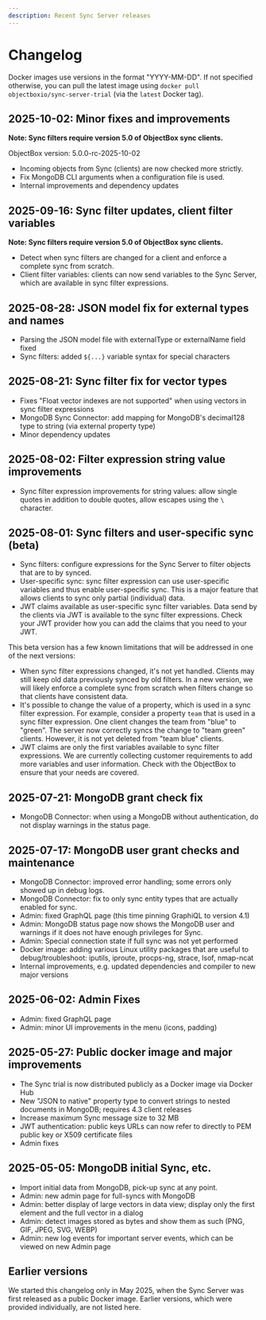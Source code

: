 ```yaml
---
description: Recent Sync Server releases
---
```


# Changelog

Docker images use versions in the format "YYYY-MM-DD".
If not specified otherwise, you can pull the latest image using `docker pull objectboxio/sync-server-trial`
(via the `latest` Docker tag).

2025-10-02: Minor fixes and improvements
----------------------------------------
**Note: Sync filters require version 5.0 of ObjectBox sync clients.**

ObjectBox version: 5.0.0-rc-2025-10-02

* Incoming objects from Sync (clients) are now checked more strictly.
* Fix MongoDB CLI arguments when a configuration file is used.
* Internal improvements and dependency updates

2025-09-16: Sync filter updates, client filter variables
--------------------------------------------------------
**Note: Sync filters require version 5.0 of ObjectBox sync clients.**

* Detect when sync filters are changed for a client and enforce a complete sync from scratch.
* Client filter variables: clients can now send variables to the Sync Server, which are available in sync filter
  expressions.

2025-08-28: JSON model fix for external types and names
-------------------------------------------------------
* Parsing the JSON model file with externalType or externalName field fixed
* Sync filters: added `${...}` variable syntax for special characters

2025-08-21: Sync filter fix for vector types
--------------------------------------------
* Fixes "Float vector indexes are not supported" when using vectors in sync filter expressions
* MongoDB Sync Connector: add mapping for MongoDB's decimal128 type to string (via external property type)
* Minor dependency updates

2025-08-02: Filter expression string value improvements
-------------------------------------------------------
* Sync filter expression improvements for string values:
  allow single quotes in addition to double quotes, allow escapes using the `\` character.

2025-08-01: Sync filters and user-specific sync (beta)
------------------------------------------------------
* Sync filters: configure expressions for the Sync Server to filter objects that are to by synced.
* User-specific sync: sync filter expression can use user-specific variables and thus enable user-specific sync.
  This is a major feature that allows clients to sync only partial (individual) data.
* JWT claims available as user-specific sync filter variables.
  Data send by the clients via JWT is available to the sync filter expressions.
  Check your JWT provider how you can add the claims that you need to your JWT.

This beta version has a few known limitations that will be addressed in one of the next versions:

* When sync filter expressions changed, it's not yet handled.
  Clients may still keep old data previously synced by old filters.
  In a new version, we will likely enforce a complete sync from scratch when filters change
  so that clients have consistent data.
* It's possible to change the value of a property, which is used in a sync filter expression.
  For example, consider a property `team` that is used in a sync filter expression.
  One client changes the team from "blue" to "green".
  The server now correctly syncs the change to "team green" clients.
  However, it is not yet deleted from "team blue" clients.
* JWT claims are only the first variables available to sync filter expressions.
  We are currently collecting customer requirements to add more variables and user information.
  Check with the ObjectBox to ensure that your needs are covered.

2025-07-21: MongoDB grant check fix
-----------------------------------
* MongoDB Connector: when using a MongoDB without authentication, do not display warnings in the status page.

2025-07-17: MongoDB user grant checks and maintenance
-----------------------------------------------------
* MongoDB Connector: improved error handling; some errors only showed up in debug logs.
* MongoDB Connector: fix to only sync entity types that are actually enabled for sync.
* Admin: fixed GraphQL page (this time pinning GraphiQL to version 4.1)
* Admin: MongoDB status page now shows the MongoDB user and warnings if it does not have enough privileges for Sync.
* Admin: Special connection state if full sync was not yet performed
* Docker image: adding various Linux utility packages that are useful to debug/troubleshoot:
  iputils, iproute, procps-ng, strace, lsof, nmap-ncat
* Internal improvements, e.g. updated dependencies and compiler to new major versions

2025-06-02: Admin Fixes
-----------------------
* Admin: fixed GraphQL page
* Admin: minor UI improvements in the menu (icons, padding)

2025-05-27: Public docker image and major improvements
------------------------------------------------------
* The Sync trial is now distributed publicly as a Docker image via Docker Hub
* New "JSON to native" property type to convert strings to nested documents in MongoDB; requires 4.3 client releases
* Increase maximum Sync message size to 32 MB
* JWT authentication: public keys URLs can now refer to directly to PEM public key or X509 certificate files
* Admin fixes

2025-05-05: MongoDB initial Sync, etc.
--------------------------------------
* Import initial data from MongoDB, pick-up sync at any point.
* Admin: new admin page for full-syncs with MongoDB
* Admin: better display of large vectors in data view; display only the first element and the full vector in a dialog
* Admin: detect images stored as bytes and show them as such (PNG, GIF, JPEG, SVG, WEBP)
* Admin: new log events for important server events, which can be viewed on new Admin page

Earlier versions
----------------
We started this changelog only in May 2025, when the Sync Server was first released as a public Docker image.
Earlier versions, which were provided individually, are not listed here.